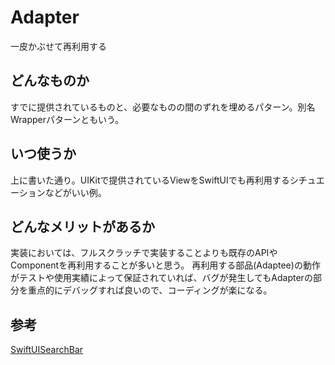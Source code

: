 #  Adapter
一皮かぶせて再利用する

## どんなものか
すでに提供されているものと、必要なものの間のずれを埋めるパターン。別名Wrapperパターンともいう。

## いつ使うか
上に書いた通り。UIKitで提供されているViewをSwiftUIでも再利用するシチュエーションなどがいい例。

## どんなメリットがあるか
実装においては、フルスクラッチで実装することよりも既存のAPIやComponentを再利用することが多いと思う。
再利用する部品(Adaptee)の動作がテストや使用実績によって保証されていれば、バグが発生してもAdapterの部分を重点的にデバッグすれば良いので、コーディングが楽になる。

## 参考
[SwiftUISearchBar](https://github.com/struuuuggle/SwiftUISearchBar)

